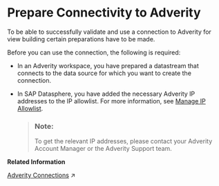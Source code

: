 <!-- loioa37a758eba3340f7a021d7e04af62c4c -->

# Prepare Connectivity to Adverity

To be able to successfully validate and use a connection to Adverity for view building certain preparations have to be made.

Before you can use the connection, the following is required:

-   In an Adverity workspace, you have prepared a datastream that connects to the data source for which you want to create the connection.

-   In SAP Datasphere, you have added the necessary Adverity IP addresses to the IP allowlist. For more information, see [Manage IP Allowlist](manage-ip-allowlist-a3c2145.md).

    > ### Note:  
    > To get the relevant IP addresses, please contact your Adverity Account Manager or the Adverity Support team.


**Related Information**  


[Adverity Connections](https://help.sap.com/viewer/9f36ca35bc6145e4acdef6b4d852d560/DEV_CURRENT/en-US/63e9ff5825384a03979666dbc3e715f2.html "Extend connectivity beyond SAP Datasphere standard remote connectivity and cover additional data sources that are available with Adverity.") :arrow_upper_right:

